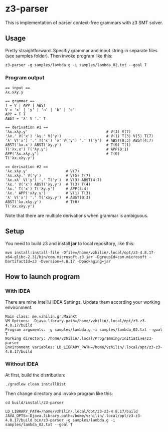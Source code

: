 # z3-parser
This is implementation of parser context-free grammars with z3 SMT solver.

## Usage
Pretty straightforward. Specifiy grammar and input string in separate files (see samples folder). Then invoke program like this:

`z3-parser -g samples/lambda.g -i samples/lambda_02.txt --goal T`

### Program output
```
== input ==
λx.xλy.y

== grammar ==
T = V | APP | ABST
V = 'x' | 'y' | 'a' | 'b' | 'c'
APP = T T
ABST = 'λ' V '.' T

== derivation #1 ==
'λx.xλy.y'                                   # V(3) V(7)
'λx.' V('x') 'λy.' V('y')                    # V(1) T(3) V(5) T(7)
'λ' V('x') '.' T('x') 'λ' V('y') '.' T('y')  # ABST(0:3) ABST(4:7)
ABST('λx.x') ABST('λy.y')                    # T(0) T(1)
T('λx.x') T('λy.y')                          # APP(0:1)
APP('λx.xλy.y')                              # T(0)
T('λx.xλy.y')

== derivation #2 ==
'λx.xλy.y'                 # V(7)
'λx.xλy.' V('y')           # V(5) T(7)
'λx.xλ' V('y') '.' T('y')  # V(3) ABST(4:7)
'λx.' V('x') ABST('λy.y')  # T(3) T(4)
'λx.' T('x') T('λy.y')     # APP(3:4)
'λx.' APP('xλy.y')         # V(1) T(3)
'λ' V('x') '.' T('xλy.y')  # ABST(0:3)
ABST('λx.xλy.y')           # T(0)
T('λx.xλy.y')
```

Note that there are multiple derivations when grammar is ambiguous. 

## Setup
You need to build z3 and install **jar** to local repository, like this:

```
mvn install:install-file -Dfile=/home/vzhilin/.local/opt/z3-4.8.17-x64-glibc-2.31/bin/com.microsoft.z3.jar -DgroupId=com.microsoft -DartifactId=z3 -Dversion=4.8.17 -Dpackaging=jar
```

## How to launch program

### With IDEA
There are mine IntelliJ IDEA Settings. Update them according your working environment.
```
Main class: me.vzhilin.gr.MainKt
VM Options: -Djava.library.path=/home/vzhilin/.local/opt/z3-z3-4.8.17/build
Program arguments: -g samples/lambda.g -i samples/lambda_02.txt --goal T
Working directory: /home/vzhilin/.local/Programming/Initiative/z3-parser
Environment variables: LD_LIBRARY_PATH=/home/vzhilin/.local/opt/z3-z3-4.8.17/build
```

### Without IDEA
At first, build the distribution:
```
./gradlew clean installDist
```

Then change directory and invoke program like this:
```
cd build/install/z3-parser

LD_LIBRARY_PATH=/home/vzhilin/.local/opt/z3-z3-4.8.17/build JAVA_OPTS=-Djava.library.path=/home/vzhilin/.local/opt/z3-z3-4.8.17/build bin/z3-parser -g samples/lambda.g -i samples/lambda_02.txt --goal T
```
